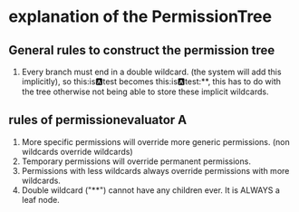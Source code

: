 # explanation of the PermissionTree

## General rules to construct the permission tree
1. Every branch must end in a double wildcard. (the system will add this implicitly), so this:is:a:test becomes this:is:a:test:**, this has to do with the tree otherwise not being able to store these implicit wildcards.

## rules of permissionevaluator A
1. More specific permissions will override more generic permissions. (non wildcards override wildcards)
2. Temporary permissions will override permanent permissions.
3. Permissions with less wildcards always override permissions with more wildcards.
4. Double wildcard ("**") cannot have any children ever. It is ALWAYS a leaf node.